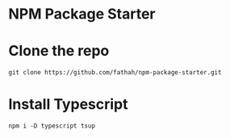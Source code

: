 # NPM Package Starter

# Clone the repo
```
git clone https://github.com/fathah/npm-package-starter.git
```

# Install Typescript
```
npm i -D typescript tsup
```
